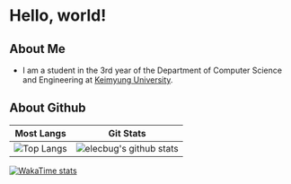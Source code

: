 # Hello, world!

## About Me
- I am a student in the 3rd year of the Department of Computer Science and Engineering at [Keimyung University](https://www.kmu.ac.kr/).

## About Github
| Most Langs | Git Stats |
| --- | --- |
| ![Top Langs](https://github-readme-stats.vercel.app/api/top-langs/?username=elecbug&theme=tokyonight&layout=compact&langs_count=6) | ![elecbug's github stats](https://github-readme-stats.vercel.app/api?username=elecbug&theme=tokyonight&count_private=true&show_icons=true) |

[![WakaTime stats](https://github-readme-stats.vercel.app/api/wakatime?username=elecbug)](https://github.com/anuraghazra/github-readme-stats)

